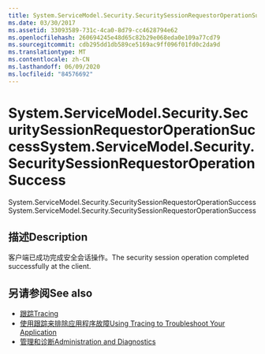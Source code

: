 ```yaml
---
title: System.ServiceModel.Security.SecuritySessionRequestorOperationSuccess
ms.date: 03/30/2017
ms.assetid: 33093589-731c-4ca0-8d79-cc4628794e62
ms.openlocfilehash: 260694245e48d65c82b29e068eda0e109a77cd79
ms.sourcegitcommit: cdb295dd1db589ce5169ac9ff096f01fd0c2da9d
ms.translationtype: MT
ms.contentlocale: zh-CN
ms.lasthandoff: 06/09/2020
ms.locfileid: "84576692"
---
```

# <a name="systemservicemodelsecuritysecuritysessionrequestoroperationsuccess"></a><span data-ttu-id="001ff-102">System.ServiceModel.Security.SecuritySessionRequestorOperationSuccess</span><span class="sxs-lookup"><span data-stu-id="001ff-102">System.ServiceModel.Security.SecuritySessionRequestorOperationSuccess</span></span>
<span data-ttu-id="001ff-103">System.ServiceModel.Security.SecuritySessionRequestorOperationSuccess</span><span class="sxs-lookup"><span data-stu-id="001ff-103">System.ServiceModel.Security.SecuritySessionRequestorOperationSuccess</span></span>  
  
## <a name="description"></a><span data-ttu-id="001ff-104">描述</span><span class="sxs-lookup"><span data-stu-id="001ff-104">Description</span></span>  
 <span data-ttu-id="001ff-105">客户端已成功完成安全会话操作。</span><span class="sxs-lookup"><span data-stu-id="001ff-105">The security session operation completed successfully at the client.</span></span>  
  
## <a name="see-also"></a><span data-ttu-id="001ff-106">另请参阅</span><span class="sxs-lookup"><span data-stu-id="001ff-106">See also</span></span>

- [<span data-ttu-id="001ff-107">跟踪</span><span class="sxs-lookup"><span data-stu-id="001ff-107">Tracing</span></span>](index.md)
- [<span data-ttu-id="001ff-108">使用跟踪来排除应用程序故障</span><span class="sxs-lookup"><span data-stu-id="001ff-108">Using Tracing to Troubleshoot Your Application</span></span>](using-tracing-to-troubleshoot-your-application.md)
- [<span data-ttu-id="001ff-109">管理和诊断</span><span class="sxs-lookup"><span data-stu-id="001ff-109">Administration and Diagnostics</span></span>](../index.md)
